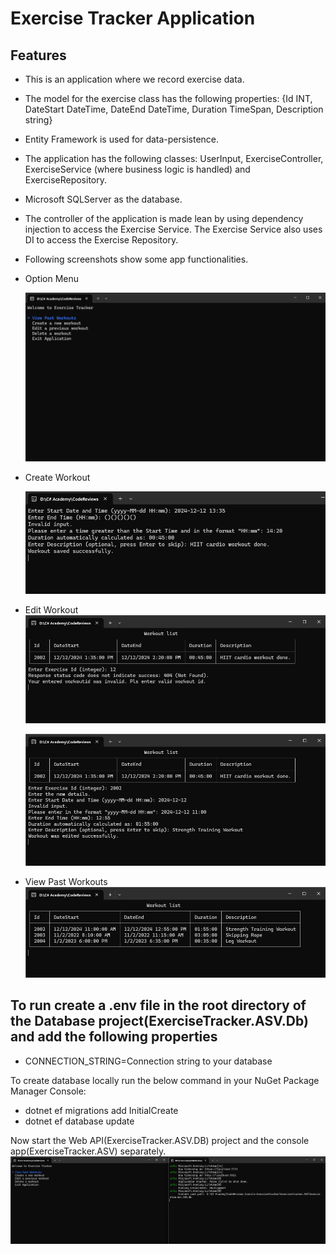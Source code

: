 # Exercise Tracker Application

## Features 
* This is an application where we record exercise data.

* The model for the exercise class has the following properties: {Id INT, DateStart DateTime, DateEnd DateTime, Duration TimeSpan, Description string}

* Entity Framework is used for data-persistence.

* The application has the following classes: UserInput, ExerciseController, ExerciseService (where business logic is handled) and ExerciseRepository.

* Microsoft SQLServer as the database.

* The controller of the application is made lean by using dependency injection to access the Exercise Service. The Exercise Service also uses DI to access the Exercise Repository.

* Following screenshots show some app functionalities.
* Option Menu

    ![Screenshot](/images/Menu.png)
* Create Workout

    ![Screenshot](/images/CreateWorkout.png)
* Edit Workout
    ![Screenshot](/images/EditWorkout1.png)

    ![Screenshot](/images/EditWorkout2.png)
* View Past Workouts
    ![Screenshot](/images/PastWorkouts.png)


## To run create a .env file in the root directory of the Database project(ExerciseTracker.ASV.Db) and add the following properties
* CONNECTION_STRING=Connection string to your database

To create database locally run the below command in your NuGet Package Manager Console:
* dotnet ef migrations add InitialCreate
* dotnet ef database update

Now start the  Web API(ExerciseTracker.ASV.DB) project and the console app(ExerciseTracker.ASV) separately.
    ![Screenshot](/images/Start.png)